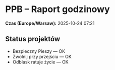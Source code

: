 # PPB – Raport godzinowy
**Czas (Europe/Warsaw):** 2025-10-24 07:21

## Status projektów
- Bezpieczny Pieszy — OK
- Zwolnij przy przejściu — OK
- Odblask ratuje życie — OK

